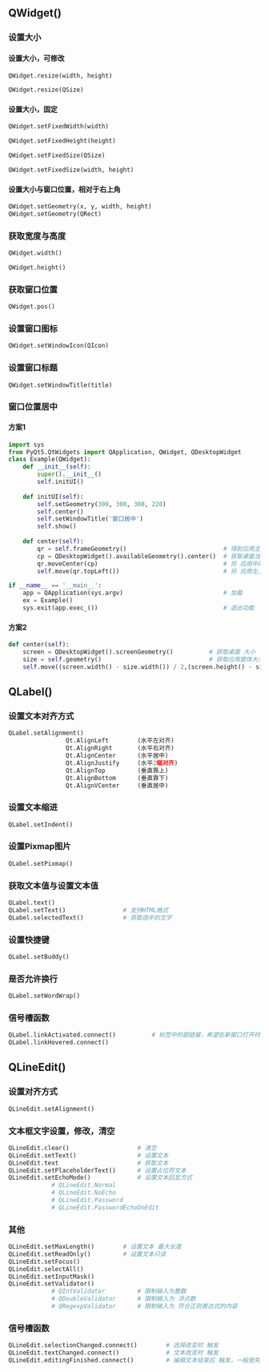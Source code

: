 ## QWidget()

### 设置大小

#### 设置大小，可修改

```python
QWidget.resize(width, height)

QWidget.resize(QSize)
```

#### 设置大小，固定

```python
QWidget.setFixedWidth(width)

QWidget.setFixedHeight(height)

QWidget.setFixedSize(QSize)

QWidget.setFixedSize(width, height)
```

#### 设置大小与窗口位置，相对于右上角

```python
QWidget.setGeometry(x, y, width, height)
QWidget.setGeometry(QRect)
```

### 获取宽度与高度

```python
QWidget.width()

QWidget.height()
```

### 获取窗口位置

```python
QWidget.pos()
```

### 设置窗口图标

```python
QWidget.setWindowIcon(QIcon)
```

### 设置窗口标题

```ython
QWidget.setWindowTitle(title)
```



### 窗口位置居中

#### 方案1

```python
import sys
from PyQt5.QtWidgets import QApplication, QWidget, QDesktopWidget
class Example(QWidget):
    def __init__(self):
        super().__init__()
        self.initUI()
        
    def initUI(self):
        self.setGeometry(300, 300, 300, 220)
        self.center()
        self.setWindowTitle('窗口居中')
        self.show()
        
    def center(self):
        qr = self.frameGeometry()							# 得到应用主窗体大小
        cp = QDesktopWidget().availableGeometry().center()	# 获取桌面当前位置和大小的中心
        qr.moveCenter(cp)									# 将 应用中间点 移到 屏幕中间点
        self.move(qr.topLeft())								# 将 应用左上标 设为 矩形左上标

if __name__ == '__main__':
    app = QApplication(sys.argv)							# 加载
    ex = Example()
    sys.exit(app.exec_())									# 退出功能
```

#### 方案2

```python
def center(self):
    screen = QDesktopWidget().screenGeometry()			# 获取桌面 大小
    size = self.geometry()								# 获取应用窗体大小
    self.move((screen.width() - size.width()) / 2,(screen.height() - size.height()) / 2)									# （桌面宽度- 窗体宽度）/2 …………………………
```



## QLabel()

### 设置文本对齐方式

```python
QLabel.setAlignment()
				Qt.AlignLeft		(水平左对齐)
    			Qt.AlignRight		(水平右对齐)
        		Qt.AlignCenter		(水平居中)
            	Qt.AlignJustify		(水平2端对齐)
                Qt.AlignTop			(垂直靠上)
                Qt.AlignBottom		(垂直靠下)
                Qt.AlignVCenter		(垂直居中)
```

### 设置文本缩进

```python
QLabel.setIndent()
```

### 设置Pixmap图片

```python
QLabel.setPixmap()
```

### 获取文本值与设置文本值

```python
QLabel.text()
QLabel.setText()				# 支持HTML格式
QLabel.selectedText()			# 获取选中的文字
```

### 设置快捷键

```python
QLabel.setBuddy()
```

### 是否允许换行

```python
QLabel.setWordWrap()
```

### 信号槽函数

```python
QLabel.linkActivated.connect()			# 标签中的超链接，希望在新窗口打开时，需要设置 setOpenExternalLinks为True
QLabel.linkHovered.connect()
```



## QLineEdit()

### 设置对齐方式

```python
QLineEdit.setAlignment()
```

### 文本框文字设置，修改，清空

```python
QLineEdit.clear()					# 清空
QLineEdit.setText()					# 设置文本
QLineEdit.text						# 获取文本
QLineEdit.setPlaceholderText()		# 设置占位符文本
QLineEdit.setEchoMode()				# 设置文本回显方式
			# QLineEdit.Normal
    		# QLineEdit.NoEcho
        	# QLineEdit.Password
            # QLineEdit.PasswordEchoOnEdit
```

### 其他

```python
QLineEdit.setMaxLength()		# 设置文本 最大长度
QLineEdit.setReadOnly()			# 设置文本只读
QLineEdit.setFocus()
QLineEdit.selectAll()
QLineEdit.setInputMask()
QLineEdit.setValidator()
			# QIntValidator			# 限制输入为整数
    		# QDoubleValidator		# 限制输入为 浮点数
        	# QRegexpValidator		# 限制输入为 符合正则表达式的内容
```

### 信号槽函数

```python
QLineEdit.selectionChanged.connect()		# 选择改变时 触发
QLineEdit.textChanged.connect()				# 文本改变时 触发
QLineEdit.editingFinished.connect()			# 编辑文本结束后 触发，一般是失去焦点时
```

